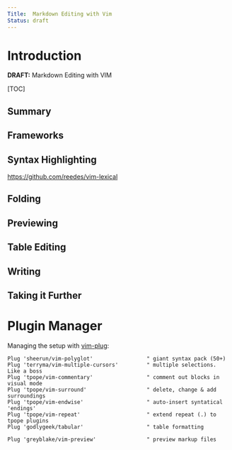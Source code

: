 ```yaml
---
Title:  Markdown Editing with Vim
Status: draft
---
```


# Introduction
<!-- PELICAN_BEGIN_SUMMARY -->
**DRAFT:** Markdown Editing with VIM
<!-- PELICAN_END_SUMMARY -->

[TOC]

## Summary


[Vim for Writers]: http://naperwrimo.org/wiki/index.php?title=Vim_for_Writers
[Using Markdown in Vim]: http://technicalpickles.com/posts/using-markdown-in-vim/
[Writing in Vim]: http://www.drbunsen.org/writing-in-vim/
[Using Vim as a Writing Environment]: http://timotheepoisot.fr/2014/01/01/vim-writing-environment/
[Vim Markdown Mode]: http://pythonhackers.com/p/haya14busa/vim-markdown

## Frameworks


[nvim]: https://github.com/cwoac/nvim
[vimwiki]: https://github.com/vimwiki/vimwiki
[VOoM]: http://www.vim.org/scripts/script.php?script_id=2657

## Syntax Highlighting


[vim-polygot]: https://github.com/sheerun/vim-polyglot.git
[vim-markdown]: https://github.com/tpope/vim-markdown 
[vim-flavored-markdown]: https://github.com/jtratner/vim-flavored-markdown
[vim-markdown-plasticboy]: https://github.com/plasticboy/vim-markdown


https://github.com/reedes/vim-lexical

## Folding

[vim-markdown-folding]: https://github.com/nelstrom/vim-markdown-foldin://github.com/nelstrom/vim-markdown-folding

<!-- 
  Bookmarks:
  http://tiku.io/questions/116641/vim-markdown-folding
-->

## Previewing

[vim-preview]: https://github.com/greyblake/vim-preview
[vim-instant-markdown]: https://github.com/suan/vim-instant-markdown


## Table Editing



## Writing


[vim-wordy]: https://github.com/reedes/vim-wordy
[vim-lexical]: https://github.com/reedes/vim-lexical
[vim-litecorrect]: https://github.com/reedes/vim-litecorrect
[vim-pencil]: https://github.com/reedes/vim-pencil

## Taking it Further


[vim-startify]: https://github.com/mhinz/vim-startify
[tagbar]: https://github.com/majutsushi/tagbar
[vim-online-thesaurus]: https://github.com/beloglazov/vim-online-thesaurus
[vim-signature]: https://github.com/kshenoy/vim-signature
[vim-abolish]: https://github.com/tpope/vim-abolish



# Plugin Manager
Managing the setup with [vim-plug][]:

    Plug 'sheerun/vim-polyglot'                 " giant syntax pack (50+)
    Plug 'terryma/vim-multiple-cursors'         " multiple selections. Like a boss
    Plug 'tpope/vim-commentary'                 " comment out blocks in visual mode
    Plug 'tpope/vim-surround'                   " delete, change & add surroundings
    Plug 'tpope/vim-endwise'                    " auto-insert syntatical 'endings'
    Plug 'tpope/vim-repeat'                     " extend repeat (.) to tpope plugins
    Plug 'godlygeek/tabular'                    " table formatting

    Plug 'greyblake/vim-preview'                " preview markup files


[vim-plug]: https://github.com/junegunn/vim-plug
